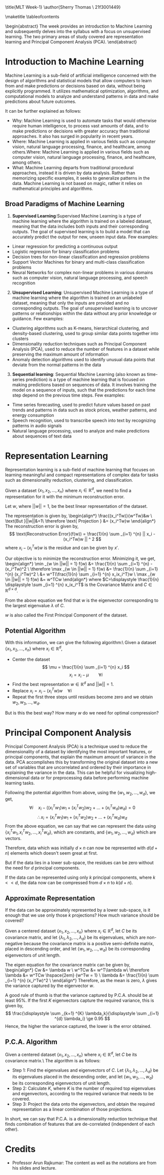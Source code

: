 \title{MLT Week-1}
\author{Sherry Thomas \\ 21f3001449}

\maketitle
\tableofcontents

\begin{abstract}
The week provides an introduction to Machine Learning and subsequently delves into the syllabus with a focus on unsupervised learning. The two primary areas of study covered are representation learning and Principal Component Analysis (PCA).
\end{abstract}

# Introduction to Machine Learning
Machine Learning is a sub-field of artificial intelligence concerned with the design of algorithms and statistical models that allow computers to learn from and make predictions or decisions based on data, without being explicitly programmed. It utilizes mathematical optimization, algorithms, and computational models to analyze and understand patterns in data and make predictions about future outcomes.

It can be further explained as follows:

* Why: Machine Learning is used to automate tasks that would otherwise require human intelligence, to process vast amounts of data, and to make predictions or decisions with greater accuracy than traditional approaches. It also has surged in popularity in recent years.
* Where: Machine Learning is applied in various fields such as computer vision, natural language processing, finance, and healthcare, among others.Where: Machine Learning is applied in various fields such as computer vision, natural language processing, finance, and healthcare, among others.
* What: Machine Learning departs from traditional procedural approaches, instead it is driven by data analysis. Rather than memorizing specific examples, it seeks to generalize patterns in the data. Machine Learning is not based on magic, rather it relies on mathematical principles and algorithms.

## Broad Paradigms of Machine Learning

1. **Supervised Learning**:Supervised Machine Learning is a type of machine learning where the algorithm is trained on a labeled dataset, meaning that the data includes both inputs and their corresponding outputs. The goal of supervised learning is to build a model that can accurately predict the output for new, unseen input data. Few examples:
+ Linear regression for predicting a continuous output
+ Logistic regression for binary classification problems
+ Decision trees for non-linear classification and regression problems
+ Support Vector Machines for binary and multi-class classification problems
+ Neural Networks for complex non-linear problems in various domains such as computer vision, natural language processing, and speech recognition
2. **Unsupervised Learning**: Unsupervised Machine Learning is a type of machine learning where the algorithm is trained on an unlabeled dataset, meaning that only the inputs are provided and no corresponding outputs. The goal of unsupervised learning is to uncover patterns or relationships within the data without any prior knowledge or guidance. Few examples:
* Clustering algorithms such as K-means, hierarchical clustering, and density-based clustering, used to group similar data points together into clusters
* Dimensionality reduction techniques such as Principal Component Analysis (PCA), used to reduce the number of features in a dataset while preserving the maximum amount of information
* Anomaly detection algorithms used to identify unusual data points that deviate from the normal patterns in the data
3. **Sequential learning**: Sequential Machine Learning (also known as time-series prediction) is a type of machine learning that is focused on making predictions based on sequences of data. It involves training the model on a sequence of inputs, such that the predictions for each time step depend on the previous time steps. Few examples:
* Time series forecasting, used to predict future values based on past trends and patterns in data such as stock prices, weather patterns, and energy consumption
* Speech recognition, used to transcribe speech into text by recognizing patterns in audio signals
* Natural language processing, used to analyze and make predictions about sequences of text data

# Representation Learning
Representation learning is a sub-field of machine learning that focuses on learning meaningful and compact representations of complex data for tasks such as dimensionality reduction, clustering, and classification.

Given a dataset $\{x_1, x_2, \ldots, x_n\}$ where $x_i \in \mathbb{R}^{d}$, we need to find a representation for it with the minimum reconstruction error.

Let $w$, where $||w||=1$, be the best linear representation of the dataset.

The representation is given by,
\begin{align*}
    \frac{(x_i^Tw)}{w^Tw}&w \\
    \text{But }||w||&=1\\
    \therefore \text{ Projection } &= (x_i^Tw)w
\end{align*}
The reconstruction error is given by,
$$
\text{Reconstruction Error}(f(w)) = \frac{1}{n} \sum _{i=1} ^{n} || x_i - (x_i^Tw)w || ^ 2
$$
where $x_i - (x_i^Tw)w$ is the residue and can be given by $x'$.

Our objective is to minimize the reconstruction error. Minimizing it, we get,
\begin{align*}
    \min _{w \in ||w|| = 1} f(w) &= \frac{1}{n} \sum _{i=1} ^{n} -(x_i^Tw)^2 \\
    \therefore \max _{w \in ||w|| = 1} f(w) &= \frac{1}{n} \sum _{i=1} ^{n} (x_i^Tw)^2 \\
    &= w^T(\frac{1}{n} \sum _{i=1} ^{n} x_ix_i^T)w \\
    \max _{w \in ||w|| = 1} f(w) &= w^TCw
\end{align*}
where $C=\displaystyle \frac{1}{n} \displaystyle \sum _{i=1} ^{n} x_ix_i^T$ is the Covariance Matrix and $C \in \mathbb{R}^{d \times d}$.

From the above equation we find that $w$ is the eigenvector corresponding to the largest eigenvalue $\lambda$ of $C$.

$w$ is also called the First Principal Component of the dataset.

## Potential Algorithm
With this information, we can give the following algorithm:\\
Given a dataset $\{x_1, x_2, \ldots, x_n\}$ where $x_i \in \mathbb{R}^{d}$,

* Center the dataset
$$
\mu = \frac{1}{n} \sum _{i=1} ^{n} x_i
$$
$$
x_i = x_i - \mu  \hspace{2em} \forall i
$$
* Find the best representation $w \in \mathbb{R}^d$ and $||w|| = 1$.
* Replace $x_i = x_i - (x_i^Tw)w  \hspace{1em} \forall i$
* Repeat the first three steps until residues become zero and we obtain $w_2, w_3, \ldots, w_d$.

But is this the best way? How many $w$ do we need for optimal compression?

# Principal Component Analysis
Principal Component Analysis (PCA) is a technique used to reduce the dimensionality of a dataset by identifying the most important features, or principal components, that explain the maximum amount of variance in the data. PCA accomplishes this by transforming the original dataset into a new set of variables that are uncorrelated and ordered by their importance in explaining the variance in the data. This can be helpful for visualizing high-dimensional data or for preprocessing data before performing machine learning tasks. 

Following the potential algorithm from above, using the $\{w_1, w_2, \ldots, w_d\}$, we get,
$$
\forall i \hspace{1em} x_i - ((x_i^Tw_1)w_1 + (x_i^Tw_2)w_2 + \ldots +(x_i^Tw_d)w_d) = 0
$$
$$
\therefore x_i = (x_i^Tw_1)w_1 + (x_i^Tw_2)w_2 + \ldots +(x_i^Tw_d)w_d
$$
From the above equation, we can say that we can represent the data using $\{x_i^Tw_1, x_i^Tw_2, \ldots, x_i^Tw_d\}$, which are constants, and $\{w_1, w_2, \ldots, w_d\}$ which are vectors.

Therefore, data which was initially $d \times n$ can now be represented with $d (d + n)$ elements which doesn't seem great at first.

But if the data lies in a lower sub-space, the residues can be zero without the need for $d$ principal components.

If the data can be represented using only $k$ principal components, where $k << d$, the data now can be compressed from $d \times n$ to $k(d + n)$.

## Approximate Representation
If the data can be approximately represented by a lower sub-space, is it enough that we use only those $k$ projections? How much variance should be covered?

Given a centered dataset $\{x_1, x_2, \ldots, x_n\}$ where $x_i \in \mathbb{R}^{d}$, let $C$ be its covariance matrix, and let $\{\lambda_1, \lambda_2, \ldots, \lambda_d \}$ be its eigenvalues, which are non-negative because the covariance matrix is a positive semi-definite matrix, placed in descending order, and let $\{w_1, w_2, \ldots, w_d \}$ be its corresponding eigenvectors of unit length.

The eigen equation for the covariance matrix can be given by,
\begin{align*}
    Cw &= \lambda w \\
    w^TCw &= w^T\lambda w\\
    \therefore \lambda &= w^TCw \hspace{2em} \{w^Tw = 1\} \\
    \lambda &= \frac{1}{n} \sum _{i=1} ^{n} (x_i^Tw)^2 \\
\end{align*}
Therefore, as the mean is zero, $\lambda$ gives the variance captured by the eigenvector $w$.

A good rule of thumb is that the variance captured by P.C.A. should be at least 95\%. 
If the first $K$ eigenvectors capture the required variance, this is given by,
$$
\frac{\displaystyle \sum _{k=1} ^{K} \lambda_k}{\displaystyle \sum _{i=1} ^{d} \lambda_i} \ge 0.95
$$ 
Hence, the higher the variance captured, the lower is the error obtained.

## P.C.A. Algorithm
Given a centered dataset $\{x_1, x_2, \ldots, x_n\}$ where $x_i \in \mathbb{R}^{d}$, let $C$ be its covariance matrix.\\
The algorithm is as follows:

* Step 1: Find the eigenvalues and eigenvectors of $C$. Let $\{\lambda_1, \lambda_2, \ldots, \lambda_d \}$ be its eigenvalues placed in the descending order, and let $\{w_1, w_2, \ldots, w_d \}$ be its corresponding eigenvectors of unit length.
* Step 2: Calculate $K$, where $K$ is the number of required top eigenvalues and eigenvectors, according to the required variance that needs to be covered.
* Step 3: Project the data onto the eigenvectors, and obtain the required representation as a linear combination of those projections. 

In short, we can say that P.C.A. is a dimensionality reduction technique that finds combination of features that are de-correlated (independent of each other).

# Credits
* Professor Arun Rajkumar: The content as well as the notations are from his slides and lecture.